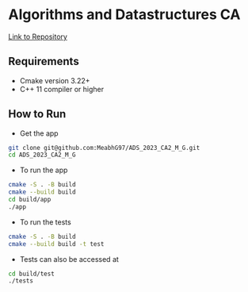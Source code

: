 # Algorithms and Datastructures CA

[Link to Repository](https://github.com/MeabhG97/ADS_2023_CA2_M_G)

## Requirements
- Cmake version 3.22+
- C++ 11 compiler or higher

## How to Run
- Get the app
```zsh
git clone git@github.com:MeabhG97/ADS_2023_CA2_M_G.git
cd ADS_2023_CA2_M_G
```

- To run the app
```bash
cmake -S . -B build
cmake --build build
cd build/app
./app
```

- To run the tests
```bash
cmake -S . -B build
cmake --build build -t test
```

- Tests can also be accessed at
```bash
cd build/test
./tests
```